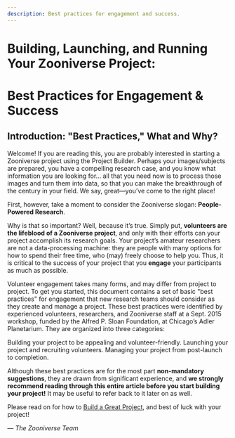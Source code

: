 ```yaml
---
description: Best practices for engagement and success.
---
```

# Building, Launching, and Running Your Zooniverse Project:
# Best Practices for Engagement & Success

## Introduction: "Best Practices," What and Why?

Welcome! If you are reading this, you are probably interested in starting a Zooniverse project using the Project Builder. Perhaps your images/subjects are prepared, you have a compelling research case, and you know what information you are looking for... all that you need now is to process those images and turn them into data, so that you can make the breakthrough of the century in your field. We say, great—you’ve come to the right place!

First, however, take a moment to consider the Zooniverse slogan: __People-Powered Research__.

Why is that so important? Well, because it’s true. Simply put, __volunteers are the lifeblood of a Zooniverse project__, and only with their efforts can your project accomplish its research goals. Your project’s amateur researchers are not a data-processing machine: they are people with many options for how to spend their free time, who (may) freely choose to help you. Thus, it is critical to the success of your project that you __engage__ your participants as much as possible.

Volunteer engagement takes many forms, and may differ from project to project. To get you started, this document contains a set of basic "best practices" for engagement that new research teams should consider as they create and manage a project. These best practices were identified by experienced volunteers, researchers, and Zooniverse staff at a Sept. 2015 workshop, funded by the Alfred P. Sloan Foundation, at Chicago’s Adler Planetarium. They are organized into three categories:

Building your project to be appealing and volunteer-friendly.
Launching your project and recruiting volunteers.
Managing your project from post-launch to completion.

Although these best practices are for the most part __non-mandatory suggestions__, they are drawn from significant experience, and __we strongly recommend reading through this entire article before you start building your project!__ It may be useful to refer back to it later on as well.

Please read on for how to [Build a Great Project](1-great-project.md), and best of luck with your project!

&mdash; *The Zooniverse Team*
